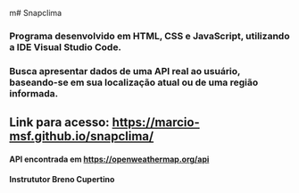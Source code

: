 m# Snapclima

### Programa desenvolvido em HTML, CSS e JavaScript, utilizando a IDE Visual Studio Code.
### Busca apresentar dados de uma API real ao usuário, baseando-se em sua localização atual ou de uma região informada.

##  Link para acesso: https://marcio-msf.github.io/snapclima/

#### API encontrada em https://openweathermap.org/api
#### Instrututor Breno Cupertino
